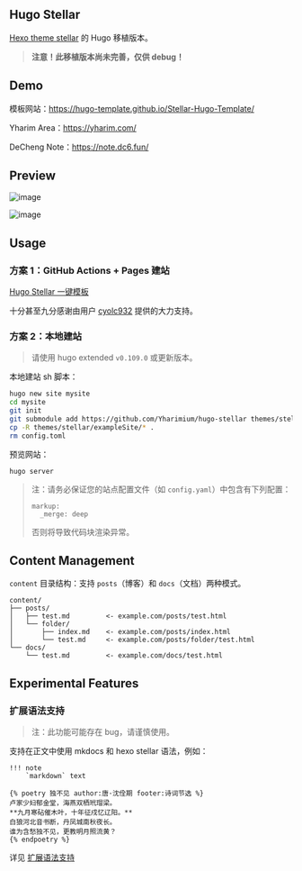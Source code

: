 ## Hugo Stellar

[Hexo theme stellar](https://github.com/xaoxuu/hexo-theme-stellar) 的 Hugo 移植版本。

> **注意！此移植版本尚未完善，仅供 debug！**

## Demo

模板网站：<https://hugo-template.github.io/Stellar-Hugo-Template/>

Yharim Area：<https://yharim.com/>

DeCheng Note：<https://note.dc6.fun/>

## Preview

![image](https://user-images.githubusercontent.com/97100140/221884782-32708529-22f2-4054-afe3-05eea0d2646f.png)

![image](https://user-images.githubusercontent.com/97100140/221884615-096120de-c29e-4241-9cdf-cfc7a03d0e35.png)

## Usage

### 方案 1：GitHub Actions + Pages 建站

[Hugo Stellar 一键模板](https://github.com/cyolc932/Stellar-Hugo-Template)

十分甚至九分感谢由用户 [cyolc932](https://github.com/cyolc932) 提供的大力支持。

### 方案 2：本地建站

> 请使用 hugo extended `v0.109.0` 或更新版本。

本地建站 sh 脚本：

``` sh
hugo new site mysite
cd mysite
git init
git submodule add https://github.com/Yharimium/hugo-stellar themes/stellar
cp -R themes/stellar/exampleSite/* .
rm config.toml
```

预览网站：

```
hugo server
```

> 注：请务必保证您的站点配置文件（如 `config.yaml`）中包含有下列配置：
> ```
> markup:
>   _merge: deep
> ```
> 否则将导致代码块渲染异常。

## Content Management

`content` 目录结构：支持 `posts`（博客）和 `docs`（文档）两种模式。

```
content/
├── posts/
│   ├── test.md         <- example.com/posts/test.html
│   └── folder/
│       ├── index.md    <- example.com/posts/index.html
│       └── test.md     <- example.com/posts/folder/test.html
└── docs/
    └── test.md         <- example.com/docs/test.html
```

## Experimental Features

### 扩展语法支持

> 注：此功能可能存在 bug，请谨慎使用。

支持在正文中使用 mkdocs 和 hexo stellar 语法，例如：

```
!!! note
    `markdown` text
```

```
{% poetry 独不见 author:唐·沈佺期 footer:诗词节选 %}
卢家少妇郁金堂，海燕双栖玳瑁梁。
**九月寒砧催木叶，十年征戍忆辽阳。**
白狼河北音书断，丹凤城南秋夜长。
谁为含愁独不见，更教明月照流黄？
{% endpoetry %}
```

详见 [扩展语法支持](https://yharim.com/posts/%E5%BB%BA%E7%AB%99/%E6%89%A9%E5%B1%95%E8%AF%AD%E6%B3%95%E6%94%AF%E6%8C%81/)
